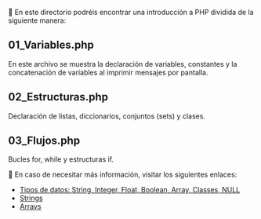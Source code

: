 📌 En este directorio podréis encontrar una introducción a PHP dividida de la siguiente manera:

## 01_Variables.php
En este archivo se muestra la declaración de variables, constantes y la concatenación de variables al imprimir mensajes por pantalla.

## 02_Estructuras.php
Declaración de listas, diccionarios, conjuntos (sets) y clases.

## 03_Flujos.php
Bucles for, while y estructuras if.

📌 En caso de necesitar más información, visitar los siguientes enlaces:
  - [Tipos de datos: String, Integer, Float, Boolean, Array, Classes, NULL](https://www.w3schools.com/php/php_datatypes.asp)
  - [Strings](https://www.w3schools.com/php/php_string.asp)
  - [Arrays](https://www.w3schools.com/php/php_arrays.asp)

